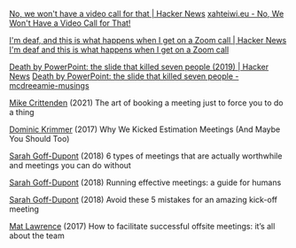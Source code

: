 
[No, we won't have a video call for that | Hacker News](https://news.ycombinator.com/item?id=28636536)
[xahteiwi.eu - No, We Won't Have a Video Call for That!](https://xahteiwi.eu/resources/presentations/no-we-wont-have-a-video-call-for-that/)

[I'm deaf, and this is what happens when I get on a Zoom call | Hacker News](https://news.ycombinator.com/item?id=24940559)
[I'm deaf and this is what happens when I get on a Zoom call](https://www.fastcompany.com/90565930/im-deaf-and-this-is-what-happens-when-i-get-on-a-zoom-call)

[Death by PowerPoint: the slide that killed seven people (2019) | Hacker News](https://news.ycombinator.com/item?id=30615114)
[Death by PowerPoint: the slide that killed seven people - mcdreeamie-musings](https://mcdreeamiemusings.com/blog/2019/4/13/gsux1h6bnt8lqjd7w2t2mtvfg81uhx)

[Mike Crittenden](https://critter.blog/2021/04/30/the-art-of-booking-a-meeting-just-to-force-you-to-do-a-thing/)
(2021) The art of booking a meeting just to force you to do a thing 

[Dominic Krimmer](https://www.dkrimmer.de/2017/09/04/why-we-kicked-our-estimation-meetings/)
(2017) Why We Kicked Estimation Meetings (And Maybe You Should Too)

[Sarah Goff-Dupont](https://www.atlassian.com/blog/teamwork/types-of-meetings)
(2018) 6 types of meetings that are actually worthwhile and meetings you can do without

[Sarah Goff-Dupont](https://www.atlassian.com/blog/teamwork/how-to-run-effective-meetings)
(2018) Running effective meetings: a guide for humans

[Sarah Goff-Dupont](https://www.atlassian.com/blog/teamwork/kick-off-meeting-agenda-mistakes)
(2018) Avoid these 5 mistakes for an amazing kick-off meeting

[Mat Lawrence](https://www.atlassian.com/blog/inside-atlassian/how-to-facilitate-successful-offsite-meetings-human-dynamics)
(2017) How to facilitate successful offsite meetings: it’s all about the team
